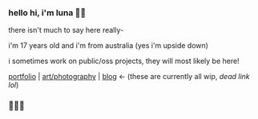 ### hello hi, i'm luna 👋🏻

there isn't much to say here really-

i'm 17 years old and i'm from australia (yes i'm upside down)

i sometimes work on public/oss projects, they will most likely be here!

[portfolio](https://lunasky.me) | [art/photography](https://lunasky.art) | [blog](https://lunasky.xyz) <- (these are currently all wip, *dead link lol*)

### 🏳️‍⚧️🐸
